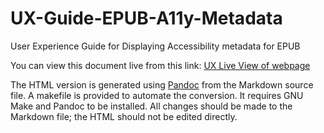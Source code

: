 # UX-Guide-EPUB-A11y-Metadata
User Experience Guide for Displaying Accessibility metadata for EPUB

You can view this document live from this link: [UX Live View of webpage](https://benetech.github.io/UX-Guide-EPUB-A11y-Metadata//UXGuideForMetadata.html)

The HTML version is generated using [Pandoc](https://www.pandoc.org/) from the Markdown source file. A makefile is provided to automate the conversion. It requires GNU Make and Pandoc to be installed. All changes should be made to the Markdown file; the HTML should not be edited directly.
